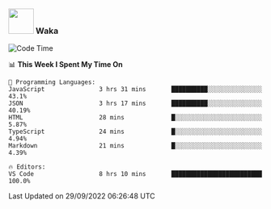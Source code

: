### <img src="https://media.giphy.com/media/VgCDAzcKvsR6OM0uWg/giphy.gif" width="50"> Waka

  <!--START_SECTION:waka-->
![Code Time](http://img.shields.io/badge/Code%20Time-891%20hrs%203%20mins-blue)

📊 **This Week I Spent My Time On** 

```text
💬 Programming Languages: 
JavaScript               3 hrs 31 mins       ██████████░░░░░░░░░░░░░░░   43.1% 
JSON                     3 hrs 17 mins       ██████████░░░░░░░░░░░░░░░   40.19% 
HTML                     28 mins             █░░░░░░░░░░░░░░░░░░░░░░░░   5.87% 
TypeScript               24 mins             █░░░░░░░░░░░░░░░░░░░░░░░░   4.94% 
Markdown                 21 mins             █░░░░░░░░░░░░░░░░░░░░░░░░   4.39%

🔥 Editors: 
VS Code                  8 hrs 10 mins       █████████████████████████   100.0%

```


 Last Updated on 29/09/2022 06:26:48 UTC
<!--END_SECTION:waka-->
